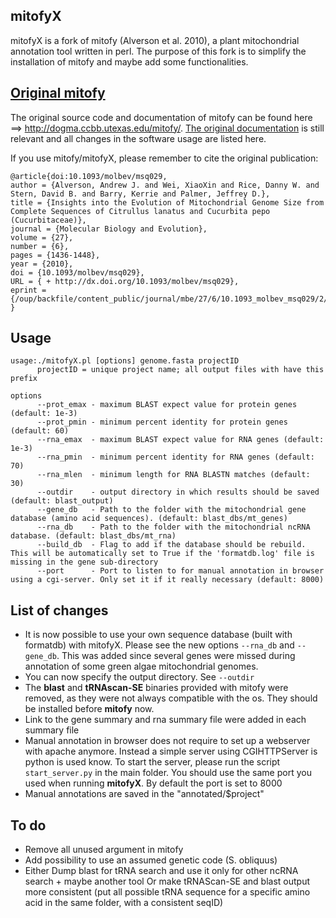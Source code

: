 ## mitofyX
mitofyX is a fork of mitofy (Alverson et al. 2010), a plant mitochondrial annotation tool written in perl. 
The purpose of this fork is to simplify the installation of mitofy and maybe add some functionalities.

## [Original mitofy](http://dogma.ccbb.utexas.edu/mitofy/)

The original source code and documentation of mitofy can be found here ==> http://dogma.ccbb.utexas.edu/mitofy/. [The original documentation](http://dogma.ccbb.utexas.edu/mitofy/README.pdf) is still relevant and all changes in the software usage are listed here. 

If you use mitofy/mitofyX, please remember to cite the original publication: 

    @article{doi:10.1093/molbev/msq029,
    author = {Alverson, Andrew J. and Wei, XiaoXin and Rice, Danny W. and Stern, David B. and Barry, Kerrie and Palmer, Jeffrey D.},
    title = {Insights into the Evolution of Mitochondrial Genome Size from Complete Sequences of Citrullus lanatus and Cucurbita pepo (Cucurbitaceae)},
    journal = {Molecular Biology and Evolution},
    volume = {27},
    number = {6},
    pages = {1436-1448},
    year = {2010},
    doi = {10.1093/molbev/msq029},
    URL = { + http://dx.doi.org/10.1093/molbev/msq029},
    eprint = {/oup/backfile/content_public/journal/mbe/27/6/10.1093_molbev_msq029/2/msq029.pdf}
    }

## Usage 
```
usage:./mitofyX.pl [options] genome.fasta projectID
      projectID = unique project name; all output files with have this prefix

options
      --prot_emax - maximum BLAST expect value for protein genes (default: 1e-3)
      --prot_pmin - minimum percent identity for protein genes (default: 60)
      --rna_emax  - maximum BLAST expect value for RNA genes (default: 1e-3)
      --rna_pmin  - minimum percent identity for RNA genes (default: 70)
      --rna_mlen  - minimum length for RNA BLASTN matches (default: 30)
      --outdir    - output directory in which results should be saved (default: blast_output)
      --gene_db   - Path to the folder with the mitochondrial gene database (amino acid sequences). (default: blast_dbs/mt_genes)
      --rna_db    - Path to the folder with the mitochondrial ncRNA database. (default: blast_dbs/mt_rna)
      --build_db  - Flag to add if the database should be rebuild. This will be automatically set to True if the 'formatdb.log' file is missing in the gene sub-directory
      --port      - Port to listen to for manual annotation in browser using a cgi-server. Only set it if it really necessary (default: 8000)
```

## List of changes
  - It is now possible to use your own sequence database (built with formatdb) with mitofyX. Please see the new options `--rna_db` and `--gene_db`. This was added since several genes were missed during annotation of some green algae mitochondrial genomes.
  - You can now specify the output directory. See `--outdir`
  - The __blast__ and __tRNAscan-SE__ binaries provided with mitofy were removed, as they were not always compatible with the os. They should be installed before __mitofy__ now.
  - Link to the gene summary and rna summary file were added in each summary file
  - Manual annotation in browser does not require to set up a webserver with apache anymore. Instead a simple server using CGIHTTPServer is python is used know.  To start the server, please run the script `start_server.py` in the main folder. You should use the same port you used when running __mitofyX__. By default the port is set to 8000
  - Manual annotations are saved in the "annotated/$project"

## To do
  - Remove all unused argument in mitofy 
  - Add possibility to use an assumed genetic code (S. obliquus)
  - Either Dump blast for tRNA search and use it only for other ncRNA search + maybe another tool Or make tRNAScan-SE and blast output more consistent (put all possible tRNA sequence for a specific amino acid in the same folder, with a consistent seqID)  
  
